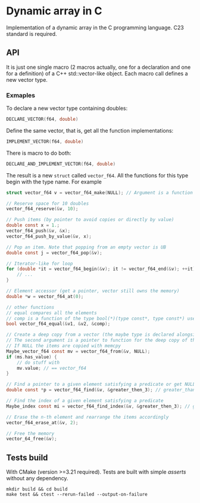 # Dynamic  array in C

Implementation of a dynamic array in the C programming language.
C23 standard is required.

## API

It is just one single macro (2 macros actually, one for a declaration and one for a definition) of a C++ std::vector-like object. Each macro call defines a new vector type.

### Exmaples

To declare a new vector type containing doubles:

```c
DECLARE_VECTOR(f64, double)
```

Define the same vector, that is, get all the function implementations:

```c
IMPLEMENT_VECTOR(f64, double)
```

There is macro to do both:

```c
DECLARE_AND_IMPLEMENT_VECTOR(f64, double)
```

The result is a new `struct` called `vector_f64`. All the functions for this type begin with the type name. For example

```c
struct vector_f64 v = vector_f64_make(NULL); // Argument is a function to free the vector elements or NULL if there is nothing to free

// Reserve space for 10 doubles
vector_f64_reserve(&v, 10);

// Push items (by pointer to avoid copies or directly by value)
double const x = 1.;
vector_f64_push(&v, &x);
vector_f64_push_by_value(&v, x);

// Pop an item. Note that popping from an empty vector is UB
double const j = vector_f64_pop(&v);

// Iterator-like for loop
for (double *it = vector_f64_begin(&v); it != vector_f64_end(&v); ++it) {
    // ...
}

// Element accessor (get a pointer, vector still owns the memory)
double *w = vector_f64_at(0);

// other functions
// equal compares all the elements
// comp is a function of the type bool(*)(type const*, type const*) use to compare the elements
bool vector_f64_equal(&v1, &v2, &comp);

// Create a deep copy from a vector (the maybe type is declared alongside the vector)
// The second argument is a pointer to function for the deep copy of the items.
// If NULL the items are copied with memcpy
Maybe_vector_f64 const mv = vector_f64_from(&v, NULL);
if (ms.has_value) {
    // do stuff with
    mv.value; // == vector_f64
}

// Find a pointer to a given element satisfying a predicate or get NULL
double const *p = vector_f64_find(&v, &greater_then_3); // greater_than_3 :: double const* -> bool

// Find the index of a given element satisfying a predicate
Maybe_index const mi = vector_f64_find_index(&v, &greater_then_3); // greater_than_3 :: double const* -> bool

// Erase the n-th element and rearrange the items accordingly
vector_f64_erase_at(&v, 2);

// Free the memory
vector_64_free(&v);
```

## Tests build

With CMake (version >=3.21 required). Tests are built with simple _asserts_ without any dependency.

```shell
mkdir build && cd build
make test && ctest --rerun-failed --output-on-failure
```
